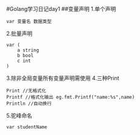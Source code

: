 #Golang学习日记day1##变量声明1.单个声明```var 变量名 数据类型```2.批量声明```var (    a string    b bool    c int)```3.除非全局变量所有变量声明需使用4.三种Print```Print //无格式化Printf //格式化输出 eg.fmt.Printf("name:%s",name)Println //自动换行```5.驼峰命名```var studentName```